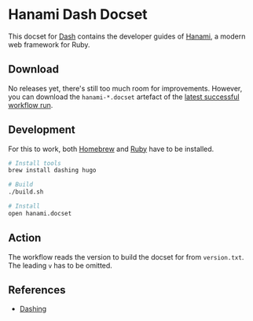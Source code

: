 # Hanami Dash Docset

This docset for [Dash](https://kapeli.com/dash) contains the developer guides of [Hanami](https://hanamirb.org/), a modern web framework for Ruby.

## Download

No releases yet, there's still too much room for improvements. However, you can download the `hanami-*.docset` artefact of the [latest successful workflow run](https://github.com/svoop/hanami-docset/actions).

## Development

For this to work, both [Homebrew](https://brew.sh/) and [Ruby](https://www.ruby-lang.org/en/) have to be installed.

```bash
# Install tools
brew install dashing hugo

# Build
./build.sh

# Install
open hanami.docset
```

## Action

The workflow reads the version to build the docset for from `version.txt`. The leading `v` has to be omitted.

## References

* [Dashing](https://github.com/technosophos/dashing)

